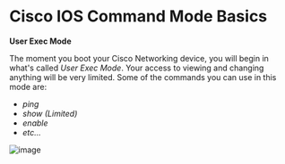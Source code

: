 # Cisco IOS Command Mode Basics

**User Exec Mode**

The moment you boot your Cisco Networking device, you will begin in what's called *User Exec Mode*. Your access to viewing and changing anything will be very limited. Some of the commands you can use in this mode are: 
 - *ping*
 - *show (Limited)*
 - *enable*
 - *etc...* 
 
 
 ![image](https://user-images.githubusercontent.com/83109592/130335827-ce3c1108-3758-47d5-8f4c-9d62551cf738.png)

